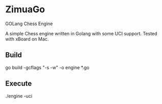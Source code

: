 # ZimuaGo
GOLang Chess Engine

A simple Chess engine written in Golang with some UCI support.  Tested with xBoard on Mac.

## Build
go build -gcflags "-s -w" -o engine *.go

## Execute
./engine -uci
